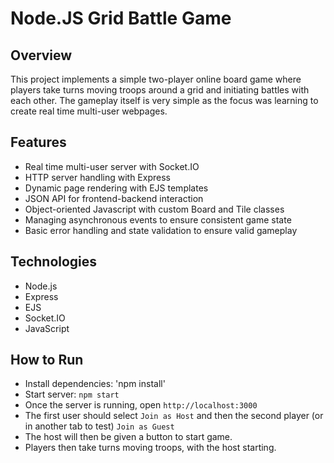 # Node.JS Grid Battle Game

## Overview
This project implements a simple two-player online board game where players take turns moving troops around a grid and initiating battles with each other. The gameplay itself is very simple as the focus was learning to create real time multi-user webpages.

## Features
- Real time multi-user server with Socket.IO
- HTTP server handling with Express
- Dynamic page rendering with EJS templates
- JSON API for frontend-backend interaction
- Object-oriented Javascript with custom Board and Tile classes
- Managing asynchronous events to ensure consistent game state
- Basic error handling and state validation to ensure valid gameplay

## Technologies
- Node.js
- Express
- EJS
- Socket.IO
- JavaScript


## How to Run
- Install dependencies: 'npm install'
- Start server: `npm start`  
- Once the server is running, open `http://localhost:3000`  
- The first user should select `Join as Host` and then the second player (or in another tab to test) `Join as Guest`  
- The host will then be given a button to start game.  
- Players then take turns moving troops, with the host starting.
